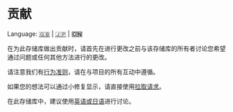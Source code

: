 # 贡献

Language: [🇬🇧](./CONTRIBUTING.md) | [🇯🇵](./CONTRIBUTING.ja.md) | **🇨🇳**

在为此存储库做出贡献时，请首先在进行更改之前与该存储库的所有者讨论您希望通过问题或任何其他方法进行的更改。

请注意我们有[行为准则](./CODE_OF_CONDUCT.ja.md)，请在与项目的所有互动中遵循。

如果您的想法可以通过小修复显示，请直接使用[拉取请求](https://github.com/kurone-kito/dotfiles/pulls)。

在此存储库中，建议使用[英语或日语](https://translate.google.com/)进行讨论。
